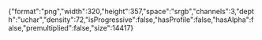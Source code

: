{"format":"png","width":320,"height":357,"space":"srgb","channels":3,"depth":"uchar","density":72,"isProgressive":false,"hasProfile":false,"hasAlpha":false,"premultiplied":false,"size":14417}